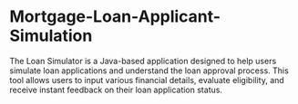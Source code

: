 # Mortgage-Loan-Applicant-Simulation

The Loan Simulator is a Java-based application designed to help users simulate loan applications and understand the loan approval process. This tool allows users to input various financial details, evaluate eligibility, and receive instant feedback on their loan application status.

